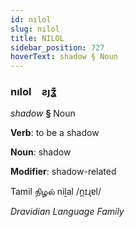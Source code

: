 ```yaml
---
id: nılol
slug: nılol
title: NILOL
sidebar_position: 727
hoverText: shadow § Noun
---
```


### nılol&emsp;<span kind="abugida">ƨȷʓ͊</span>

*shadow* **§** Noun

**Verb**: to be a shadow

**Noun**: shadow

**Modifier**: shadow-related

Tamil நிழல் niḻal /n̪ɪɻɐl/

*Dravidian Language Family*